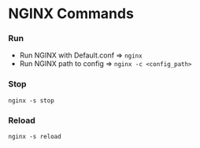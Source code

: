 # NGINX Commands

### Run
- Run NGINX with Default.conf => `nginx`
- Run NGINX path to config => `nginx -c <config_path>`

### Stop
`nginx -s stop`

### Reload 
`nginx -s reload`